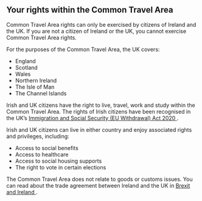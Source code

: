 ##  Your rights within the Common Travel Area

Common Travel Area rights can only be exercised by citizens of Ireland and the
UK. If you are not a citizen of Ireland or the UK, you cannot exercise Common
Travel Area rights.

For the purposes of the Common Travel Area, the UK covers:

  * England 
  * Scotland 
  * Wales 
  * Northern Ireland 
  * The Isle of Man 
  * The Channel Islands 

Irish and UK citizens have the right to live, travel, work and study within
the Common Travel Area. The rights of Irish citizens have been recognised in
the UK’s [ Immigration and Social Security (EU Withdrawal) Act 2020
](https://www.legislation.gov.uk/ukpga/2020/20/contents/enacted) .

Irish and UK citizens can live in either country and enjoy associated rights
and privileges, including:

  * Access to social benefits 
  * Access to healthcare 
  * Access to social housing supports 
  * The right to vote in certain elections 

The Common Travel Area does not relate to goods or customs issues. You can
read about the trade agreement between Ireland and the UK in [ Brexit and
Ireland ](/en/government-in-ireland/ireland-and-the-uk/brexit-and-you/) .
